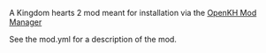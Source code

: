 A Kingdom hearts 2 mod meant for installation via the [OpenKH Mod Manager](https://github.com/Xeeynamo/OpenKh)

See the mod.yml for a description of the mod.
